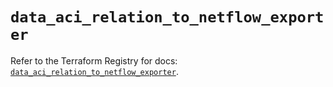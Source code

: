 # `data_aci_relation_to_netflow_exporter`

Refer to the Terraform Registry for docs: [`data_aci_relation_to_netflow_exporter`](https://registry.terraform.io/providers/ciscodevnet/aci/2.17.0/docs/data-sources/relation_to_netflow_exporter).
